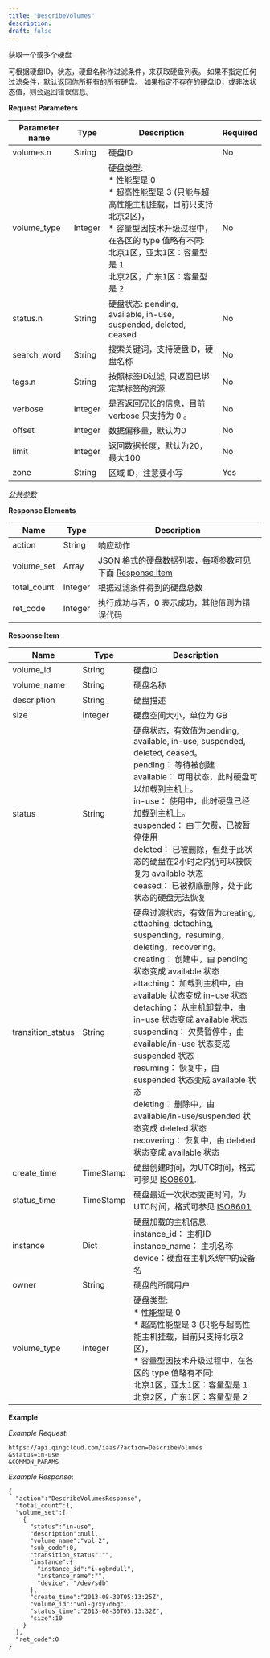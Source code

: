 ```yaml
---
title: "DescribeVolumes"
description: 
draft: false
---
```




获取一个或多个硬盘

可根据硬盘ID，状态，硬盘名称作过滤条件，来获取硬盘列表。 如果不指定任何过滤条件，默认返回你所拥有的所有硬盘。 如果指定不存在的硬盘ID，或非法状态值，则会返回错误信息。

**Request Parameters**

| Parameter name | Type | Description | Required |
| --- | --- | --- | --- |
| volumes.n | String | 硬盘ID | No |
| volume_type | Integer | 硬盘类型:<br/>*   性能型是 0<br/>*   超高性能型是 3 (只能与超高性能主机挂载，目前只支持北京2区)，<br/>*   容量型因技术升级过程中，在各区的 type 值略有不同:<br/>    北京1区，亚太1区：容量型是 1<br/>    北京2区，广东1区：容量型是 2 | No |
| status.n | String | 硬盘状态: pending, available, in-use, suspended, deleted, ceased | No |
| search_word | String | 搜索关键词，支持硬盘ID，硬盘名称 | No |
| tags.n | String | 按照标签ID过滤, 只返回已绑定某标签的资源 | No |
| verbose | Integer | 是否返回冗长的信息，目前 verbose 只支持为 0 。 | No |
| offset | Integer | 数据偏移量，默认为0 | No |
| limit | Integer | 返回数据长度，默认为20，最大100 | No |
| zone | String | 区域 ID，注意要小写 | Yes |

[_公共参数_](../../../parameters/)

**Response Elements**

| Name | Type | Description |
| --- | --- | --- |
| action | String | 响应动作 |
| volume_set | Array | JSON 格式的硬盘数据列表，每项参数可见下面 [Response Item](#response-item) |
| total_count | Integer | 根据过滤条件得到的硬盘总数 |
| ret_code | Integer | 执行成功与否，0 表示成功，其他值则为错误代码 |

**Response Item**

| Name | Type | Description |
| --- | --- | --- |
| volume_id | String | 硬盘ID |
| volume_name | String | 硬盘名称 |
| description | String | 硬盘描述 |
| size | Integer | 硬盘空间大小，单位为 GB |
| status | String | 硬盘状态，有效值为pending, available, in-use, suspended, deleted, ceased。<br/>pending： 等待被创建<br/>available： 可用状态，此时硬盘可以加载到主机上。<br/>in-use： 使用中，此时硬盘已经加载到主机上。<br/>suspended： 由于欠费，已被暂停使用<br/>deleted： 已被删除，但处于此状态的硬盘在2小时之内仍可以被恢复为 available 状态<br/>ceased： 已被彻底删除，处于此状态的硬盘无法恢复 |
| transition_status | String | 硬盘过渡状态，有效值为creating, attaching, detaching, suspending，resuming，deleting，recovering。<br/>creating： 创建中，由 pending 状态变成 available 状态<br/>attaching： 加载到主机中，由 available 状态变成 in-use 状态<br/>detaching： 从主机卸载中，由 in-use 状态变成 available 状态<br/>suspending： 欠费暂停中，由 available/in-use 状态变成 suspended 状态<br/>resuming： 恢复中，由 suspended 状态变成 available 状态<br/>deleting： 删除中，由 available/in-use/suspended 状态变成 deleted 状态<br/>recovering： 恢复中，由 deleted 状态变成 available 状态 |
| create_time | TimeStamp | 硬盘创建时间，为UTC时间，格式可参见 [ISO8601](http://www.w3.org/TR/NOTE-datetime). |
| status_time | TimeStamp | 硬盘最近一次状态变更时间，为UTC时间，格式可参见 [ISO8601](http://www.w3.org/TR/NOTE-datetime). |
| instance | Dict | 硬盘加载的主机信息.<br/>instance_id： 主机ID<br/>instance_name： 主机名称<br/>device：硬盘在主机系统中的设备名 |
| owner | String | 硬盘的所属用户 |
| volume_type | Integer | 硬盘类型:<br/>*   性能型是 0<br/>*   超高性能型是 3 (只能与超高性能主机挂载，目前只支持北京2区)，<br/>*   容量型因技术升级过程中，在各区的 type 值略有不同:<br/>    北京1区，亚太1区：容量型是 1<br/>    北京2区，广东1区：容量型是 2 |

**Example**

_Example Request_:

```
https://api.qingcloud.com/iaas/?action=DescribeVolumes
&status=in-use
&COMMON_PARAMS
```

_Example Response_:

```
{
  "action":"DescribeVolumesResponse",
  "total_count":1,
  "volume_set":[
    {
      "status":"in-use",
      "description":null,
      "volume_name":"vol 2",
      "sub_code":0,
      "transition_status":"",
      "instance":{
        "instance_id":"i-ogbndull",
        "instance_name":"",
        "device": "/dev/sdb"
      },
      "create_time":"2013-08-30T05:13:25Z",
      "volume_id":"vol-g7xy7d6g",
      "status_time":"2013-08-30T05:13:32Z",
      "size":10
    }
  ],
  "ret_code":0
}
```
